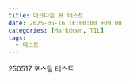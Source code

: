 ```yaml
---
title: 마크다운 표 테스트
date: 2025-05-16 16:00:00 +09:00
categories: [Markdown, TIL]
tags:
  - 테스트
---
```


250517 포스팅 테스트